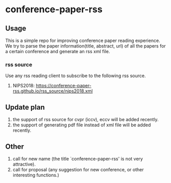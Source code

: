 # conference-paper-rss

## Usage

This is a simple repo for improving conference paper reading experience. We try to parse the paper information(title, abstract, url) of all the papers for a certain conference and generate an rss xml file.

### rss source
Use any rss reading client to subscribe to the following rss source.
1. NIPS2018: https://conference-paper-rss.github.io/rss_source/nips2018.xml

## Update plan

1. the support of rss source for cvpr (iccv), eccv will be added recently.
2. the support of generating pdf file instead of xml file will be added recently. 

## Other

1. call for new name (the title `conference-paper-rss' is not very attractive).
2. call for proposal (any suggestion for new conference, or other interesting functions.)
